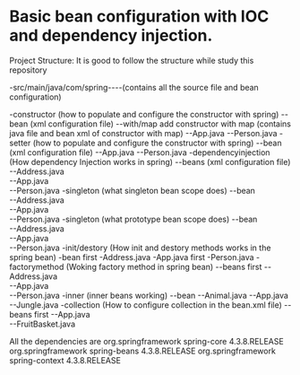 # Basic bean configuration with IOC and dependency injection.

 
Project Structure: It is good to follow the structure while study this repository

 -src/main/java/com/spring----(contains all the source file and bean configuration)
 
   -constructor (how to populate and configure the constructor with spring)
           --bean	(xml configuration file)
           --with/map	add constructor with map (contains java file and bean xml of constructor with map)
           --App.java
           --Person.java
    -setter  (how to populate and configure the constructor with spring)
           --bean	(xml configuration file)
           --App.java
           --Person.java
    -dependencyinjection (How dependency Injection works in spring)
          --beans	(xml configuration file)
          --Address.java	
          --App.java	
          --Person.java
     -singleton (what singleton bean scope does)
          --bean	
          --Address.java	
          --App.java	
          --Person.java
     -singleton (what prototype bean scope does)
          --bean	
          --Address.java	
          --App.java	
          --Person.java
      -init/destory (How init and destory methods works in the spring bean)
          -bean	first 
          -Address.java	
          -App.java	first 
          -Person.java
       -factorymethod (Woking factory method in spring bean)
          --beans	first 
          --Address.java	
          --App.java	
          --Person.java
       -inner (inner beans working)
          --bean
          --Animal.java	
          --App.java	
          --Jungle.java
       -collection (How to configure collection in the bean.xml file)
          --beans	first 
          --App.java	
          --FruitBasket.java
 
 All the dependencies are
<dependencies>
  	<dependency>
  		<groupId>org.springframework</groupId>
  		<artifactId>spring-core</artifactId>
  		<version>4.3.8.RELEASE</version>
  	</dependency>
  	<dependency>
  		<groupId>org.springframework</groupId>
  		<artifactId>spring-beans</artifactId>
  		<version>4.3.8.RELEASE</version>
  	</dependency>
  	<dependency>
  		<groupId>org.springframework</groupId>
  		<artifactId>spring-context</artifactId>
  		<version>4.3.8.RELEASE</version>
  	</dependency>
  </dependencies>